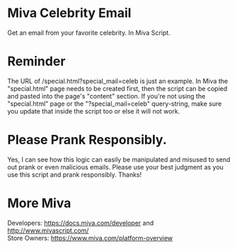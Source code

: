 # Miva Celebrity Email 
Get an email from your favorite celebrity. In Miva Script.

# Reminder 
The URL of /special.html?special_mail=celeb is just an example. In Miva the "special.html" page needs to be created first, then the script can be copied and pasted into the page's "content" section. If you're not using the "special.html" page or the "?special_mail=celeb" query-string, make sure you update that inside the script too or else it will not work.

# Please Prank Responsibly. 
Yes, I can see how this logic can easily be manipulated and misused to send out prank or even malicious emails. Please use your best judgment as you use this script and prank responsibly. Thanks!


# More Miva 
Developers: https://docs.miva.com/developer and http://www.mivascript.com/ <br />
Store Owners: https://www.miva.com/platform-overview
